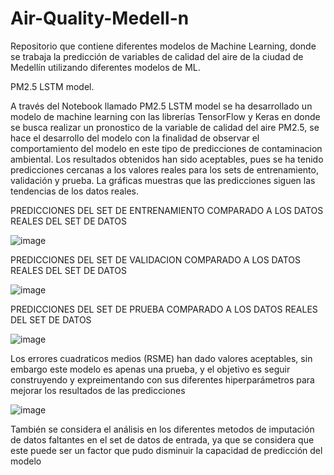 # Air-Quality-Medell-n
Repositorio que contiene diferentes modelos de Machine Learning, donde se trabaja la predicción de variables de calidad del aire de la ciudad de Medellín utilizando diferentes modelos de ML.

PM2.5 LSTM model.

A través del Notebook llamado PM2.5 LSTM model se ha desarrollado un modelo de machine learning con las librerías TensorFlow y Keras en donde se busca realizar un pronostico de la variable de calidad del aire PM2.5, se hace el desarrollo del modelo con la finalidad de observar el comportamiento del modelo en este tipo de predicciones de contaminacion ambiental. Los resultados obtenidos han sido aceptables, pues se ha tenido predicciones cercanas a los valores reales para los sets de entrenamiento, validación y prueba. La gráficas muestras que las predicciones siguen las tendencias de los datos reales. 

PREDICCIONES DEL SET DE ENTRENAMIENTO COMPARADO A LOS DATOS REALES DEL SET DE DATOS 

![image](https://github.com/Javsk891/Air-Quality-Medell-n/assets/96545411/6b908b53-72c7-4306-8167-4bdb81eba39c)

PREDICCIONES DEL SET DE VALIDACION COMPARADO A LOS DATOS REALES DEL SET DE DATOS 

![image](https://github.com/Javsk891/Air-Quality-Medell-n/assets/96545411/3ff8f3dd-f171-4aee-ab20-c1da4e3490e6)

PREDICCIONES DEL SET DE PRUEBA COMPARADO A LOS DATOS REALES DEL SET DE DATOS 

![image](https://github.com/Javsk891/Air-Quality-Medell-n/assets/96545411/4ea07a79-243f-4d9e-b37c-c4fec7e86ecd)

Los errores cuadraticos medios (RSME) han dado valores aceptables, sin embargo este modelo es apenas una prueba, y el objetivo es seguir construyendo y expreimentando con sus diferentes hiperparámetros para mejorar los resultados de las predicciones

![image](https://github.com/Javsk891/Air-Quality-Medell-n/assets/96545411/905bc2d8-7049-4e1d-af8b-1e015709294e)

También se considera el análisis en los diferentes metodos de imputación de datos faltantes en el set de datos de entrada, ya que se considera que este puede ser un factor que pudo disminuir la capacidad de predicción del modelo 
